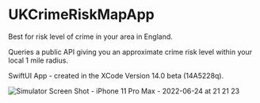 # UKCrimeRiskMapApp
Best for risk level of crime in your area in England.

Queries a public API giving you an approximate crime risk level within your local 1 mile radius.


SwiftUI App - created in the XCode Version 14.0 beta (14A5228q).

![Simulator Screen Shot - iPhone 11 Pro Max - 2022-06-24 at 21 21 23](https://user-images.githubusercontent.com/17994464/175661764-cd04df38-10fa-43d1-8e93-db4fa77f0b3b.png)
